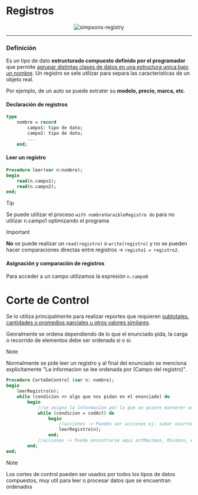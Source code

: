 <h1>Registros</h1>

<p align="center">
    <img src="https://media.giphy.com/media/v1.Y2lkPTc5MGI3NjExanZ6NDE1MXMwZ2Q3ZTc4aTl1b2VsOHh0a3UwNWF4ZXpmN2U0eHptNSZlcD12MV9pbnRlcm5hbF9naWZfYnlfaWQmY3Q9Zw/3orif8l3lcXT1856ik/giphy.gif" alt="simpsons-registry"/>
</p>

---

<h3>Definición</h3>

Es un tipo de dato **estructurado compuesto definido por el programador** que permite <ins>agrupar distintas clases de datos en una estructura unica bajo un nombre</ins>. Un registro se sele utilizar para separa las caracteristicas de un objeto real.

Por ejemplo, de un auto se puede extrater su **modelo, precio, marca, etc**.

#### Declaración de registros
```pascal
type
    nombre = record
        campo1: tipo de dato;
        campo2: tipo de dato;
        ...
    end;
```

#### Leer un registro

```pascal
Procedure leer(var n:nombre);
begin
    read(n.campo1);
    read(n.campo2);
end;
```

>[!TIP]
>Se puede utilizar el proceso `with nombreVaraibleRegistro do` para no utilizar n.campo1 optimizando el programa

> [!IMPORTANT]
> **No** se puede realizar un `read(registro)` o `write(registro)` y no se pueden hacer comparaciones directas entre registros -> `registo1 = registro2`.

#### Asignación y comparación de registros

Para acceder a un campo utilizamos la expresión `n.campoN`

<h1>Corte de Control</h1>

Se lo utiliza principalmente para realizar reportes que requieren <ins>subtotales, cantidades o promedios parciales u otros valores similares</ins>.

Genralmente se ordena dependiendo de lo que el enunciado pida, la carga o recorrido de elementos debe ser ordenada si o si.

>[!NOTE]
>Normalmente se pide leer un registro y al final del enunciado se menciona explicitamente "La informacion se lee ordenada por (Campo del registro)".

```pascal
Procedure CorteDeControl (var n: nombre);
begin
    leerRegistro(n);
    while (condicion <> algo que nos pidan en el enunciado) do
        begin
            //se asigna la informacion por la que se quiere manterer ordenada (ej: codAct)
            while (condicion = codAct) do
                begin
                    //acciones -> Pueden ser acciones ej: sumar ocurrencias para un total
                    leerRegistro(n);
                end;
            //acciones -> Puede encontrarse aqui actMaximos, Minimos, etc.
        end;
end;
```

>[!NOTE]
>Los cortes de control pueden ser usados por todos los tipos de datos compuestos, muy util para leer o procesar datos que se encuentran ordenados
